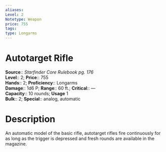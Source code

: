 ```yaml
---
aliases: 
Level: 2
Notetype: Weapon
price: 755
tags: 
type: Longarms
---
```


# Autotarget Rifle

**Source**:: _Starfinder Core Rulebook pg. 176_  
**Level**:: 2;
**Price**:: 755  
**Hands**:: 2;
**Proficiency**:: Longarms  
**Damage**:: 1d6 P; **Range**:: 60 ft.;
**Critical**:: —  
**Capacity**:: 10 rounds; **Usage** 1  
**Bulk**:: 2;
**Special**:: analog, automatic

# Description

An automatic model of the basic rifle, autotarget rifles fire continuously for as long as the trigger is depressed and fresh rounds are available in the magazine.
